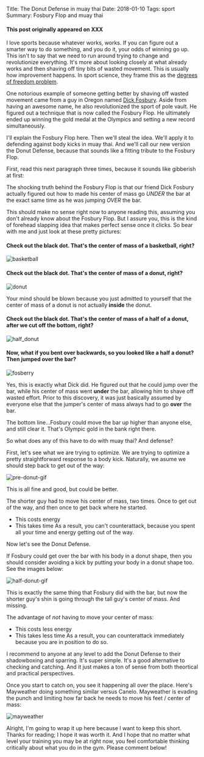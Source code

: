 Title:  The Donut Defense in muay thai
Date: 2018-01-10
Tags: sport
Summary:  Fosbury Flop and muay thai

#### This post originally appeared on XXX

I love sports because whatever works, works. If you can figure out a smarter way to do something, and you do it, your odds of winning go up. This isn't to say that we need to run around trying to change and revolutionize everything. It's more about looking closely at what already works and then shaving off tiny bits of wasted movement. This is usually how improvement happens.  In sport science, they frame this as the [degrees of freedom problem](https://en.wikipedia.org/wiki/Degrees_of_freedom_problem).

One notorious example of someone getting better by shaving off wasted movement came from a guy in Oregon named [Dick Fosbury](https://en.wikipedia.org/wiki/Dick_Fosbury). Aside from having an awesome name, he also revolutionized the sport of pole vault. He figured out a technique that is now called the  Fosbury Flop. He ultimately ended up winning the gold medal at the Olympics and setting a new record simultaneously.  

I'll explain the Fosbury Flop here. Then we'll steal the idea. We'll apply it to defending against body kicks in muay thai. And we'll call our new version the Donut Defense, because that sounds like a fitting tribute to the Fosbury Flop.

First, read this next paragraph three times, because it sounds like gibberish at first:  

The shocking truth behind the Fosbury Flop is that our friend Dick Fosbury actually figured out how to made his center of mass go *UNDER* the bar at the exact same time as he was jumping *OVER* the bar. 

This should make no sense right now to anyone reading this, assuming you don't already know about the Fosbury Flop. But I assure you, this is the kind of forehead slapping idea that makes perfect sense once it clicks. So bear with me and just look at these pretty pictures:  

#### Check out the black dot. That's the center of mass of a basketball, right?


![basketball](https://github.com/mobbSF/blog/blob/master/images/fosberry/basketball.png?raw=true)

#### Check out the black dot. That's the center of mass of a donut, right?  


![donut](https://github.com/mobbSF/blog/blob/master/images/fosberry/donut.png?raw=true)

Your mind should be blown because you just admitted to yourself that the center of mass of a donut is not actually **inside** the donut.

#### Check out the black dot. That's the center of mass of a half of a donut, after we cut off the bottom, right?

![half_donut](https://github.com/mobbSF/blog/blob/master/images/fosberry/half_donut.png?raw=true)

#### Now, what if you bent over backwards, so you looked like a half a donut? Then jumped over the bar?

![fosberry](https://github.com/mobbSF/blog/blob/master/images/fosberry/fosberry.gif?raw=true)


Yes, this is exactly what Dick did. He figured out that he could jump over the bar, while his center of mass went **under** the bar, allowing him to shave off wasted effort. Prior to this discovery, it was just basically assumed by everyone else that the jumper's center of mass always had to go **over** the bar.  

The bottom line...Fosbury could move the bar up higher than anyone else, and still clear it. That's Olympic gold in the bank right there. 

So what does any of this have to do with muay thai? And defense?

First, let's see what we are trying to optimize. We are trying to optimize a pretty straightforward response to a body kick. Naturally, we asume we should step back to get out of the way:

![pre-donut-gif](https://github.com/mobbSF/blog/blob/master/images/fosberry/pre-donut-gif.gif?raw=true)


This is all fine and good, but could be better. 

The shorter guy had to move his center of mass, two times. Once to get out of the way, and then once to get back where he started. 

* This costs energy
* This takes time
As a result, you can't counterattack, because you spent all your time and energy getting out of the way.

Now let's see the Donut Defense.

If Fosbury could get over the bar with his body in a donut shape, then you should consider avoiding a kick by putting your body in a donut shape too. See the images below:

![half-donut-gif](https://github.com/mobbSF/blog/blob/master/images/fosberry/half-donut-gif.gif?raw=true)

This is exactly the same thing that Fosbury did with the bar, but now the shorter guy's shin is going through the tall guy's center of mass. And missing.

The advantage of *not* having to move your center of mass: 

* This costs less energy
* This takes less time
As a result, you can counterattack immediately because you are in position to do so.

I recommend to anyone at any level to add the Donut Defense to their shadowboxing and sparring. It's super simple. It's a good alternative to checking and catching. And it just makes a ton of sense from both theortical and practical perspectives.

Once you start to catch on, you see it happening all over the place. Here's Mayweather doing something similar versus Canelo. Mayweather is evading the punch and limiting how far back he needs to move his feet / center of mass:

![mayweather](https://github.com/mobbSF/blog/blob/master/images/fosberry/mayweather.png?raw=true)

Alright, I'm going to wrap it up here because I want to keep this short. 
Thanks for reading; I hope it was worth it. And I hope that no matter what level your training you may be at right now, you feel comfortable thinking critically about what you do in the gym. Please comment below!